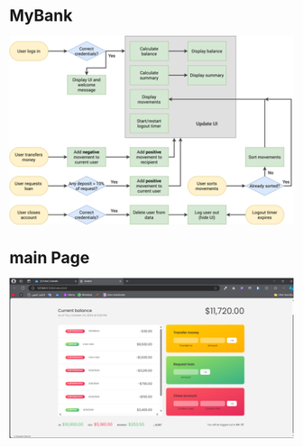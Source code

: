 # MyBank
![FlowChart](https://github.com/HossamGamalElhelw/MyBank/blob/main/images/Bankist-flowchart.png)

# main Page
![image](https://github.com/HossamGamalElhelw/MyBank/blob/main/images/main-page.png)
